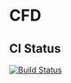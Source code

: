 # CFD

CI Status
---------
[![Build Status](https://travis-ci.org/LaynePeng/CFD.svg?branch=master)](https://travis-ci.org/LaynePeng/CFD)
